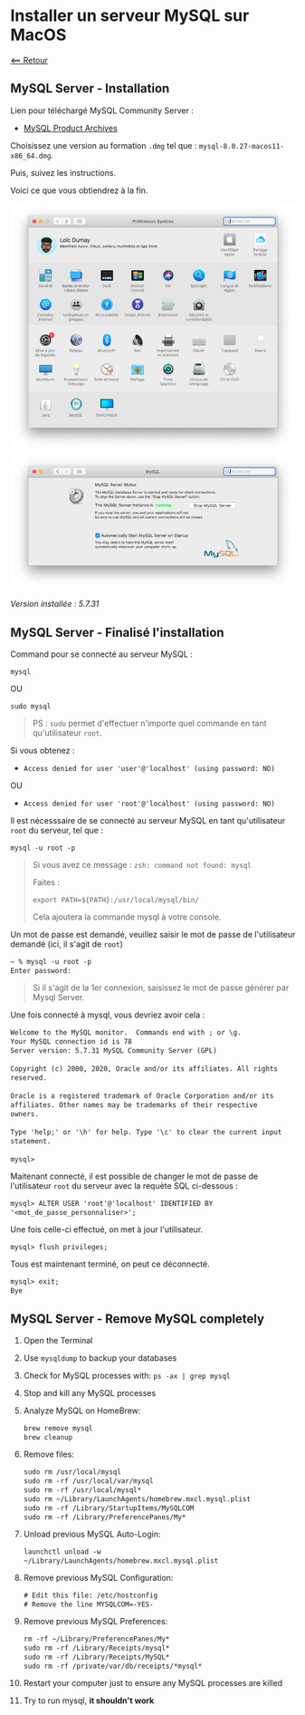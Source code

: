 # Installer un serveur MySQL sur MacOS

[<== Retour](../../)

## MySQL Server - Installation

Lien pour téléchargé MySQL Community Server :

- [MySQL Product Archives](https://downloads.mysql.com/archives/community/)

Choisissez une version au formation `.dmg` tel que : `mysql-8.0.27-macos11-x86_64.dmg`.

Puis, suivez les instructions.

Voici ce que vous obtiendrez à la fin.

![001](_img/001.png)
![002](_img/002.png)

*Version installée : 5.7.31*

## MySQL Server - Finalisé l'installation

Command pour se connecté au serveur MySQL :

```
mysql
```

OU

```
sudo mysql
```

> PS : `sudo` permet d'effectuer n'importe quel commande en tant qu'utilisateur `root`.

Si vous obtenez :

- `Access denied for user 'user'@'localhost' (using password: NO)`
 
OU

- `Access denied for user 'root'@'localhost' (using password: NO)`

Il est nécesssaire de se connecté au serveur MySQL en tant qu'utilisateur `root` du serveur, tel que :
 
```
mysql -u root -p
```

> Si vous avez ce message : `zsh: command not found: mysql`
> 
> Faites :
> 
> ```
> export PATH=${PATH}:/usr/local/mysql/bin/
> ```
> 
> Cela ajoutera la commande mysql à votre console.

Un mot de passe est demandé, veuillez saisir le mot de passe de l'utilisateur demandé (ici, il s'agit de `root`)

```
~ % mysql -u root -p
Enter password: 
```

> Si il s'agit de la 1er connexion, saisissez le mot de passe générer par Mysql Server.

Une fois connecté à mysql, vous devriez avoir cela :

```
Welcome to the MySQL monitor.  Commands end with ; or \g.
Your MySQL connection id is 78
Server version: 5.7.31 MySQL Community Server (GPL)

Copyright (c) 2000, 2020, Oracle and/or its affiliates. All rights reserved.

Oracle is a registered trademark of Oracle Corporation and/or its
affiliates. Other names may be trademarks of their respective
owners.

Type 'help;' or '\h' for help. Type '\c' to clear the current input statement.

mysql> 
```

Maitenant connecté, il est possible de changer le mot de passe de l'utilisateur `root` du serveur avec la requète SQL ci-dessous :

```
mysql> ALTER USER 'root'@'localhost' IDENTIFIED BY '<mot_de_passe_personnaliser>';
```

Une fois celle-ci effectué, on met à jour l'utilisateur.

```
mysql> flush privileges;
```

Tous est maintenant terminé, on peut ce déconnecté.

```
mysql> exit;
Bye
```

## MySQL Server - Remove MySQL completely

1. Open the Terminal
2. Use `mysqldump` to backup your databases
3. Check for MySQL processes with: `ps -ax | grep mysql`
4. Stop and kill any MySQL processes
5. Analyze MySQL on HomeBrew: 
        
	```
	brew remove mysql
	brew cleanup
	```

6. Remove files: 

    ```
    sudo rm /usr/local/mysql
    sudo rm -rf /usr/local/var/mysql
    sudo rm -rf /usr/local/mysql*
    sudo rm ~/Library/LaunchAgents/homebrew.mxcl.mysql.plist
    sudo rm -rf /Library/StartupItems/MySQLCOM
    sudo rm -rf /Library/PreferencePanes/My*
    ```

7. Unload previous MySQL Auto-Login: 
        
    ```
    launchctl unload -w ~/Library/LaunchAgents/homebrew.mxcl.mysql.plist
    ```
        
8. Remove previous MySQL Configuration: 

    ```
    # Edit this file: /etc/hostconfig
    # Remove the line MYSQLCOM=-YES-
    ```
        
9. Remove previous MySQL Preferences: 
    
    ```
    rm -rf ~/Library/PreferencePanes/My*
    sudo rm -rf /Library/Receipts/mysql*
    sudo rm -rf /Library/Receipts/MySQL*
    sudo rm -rf /private/var/db/receipts/*mysql*
    ```
    
10. Restart your computer just to ensure any MySQL processes are killed
11. Try to run mysql, **it shouldn't work**

